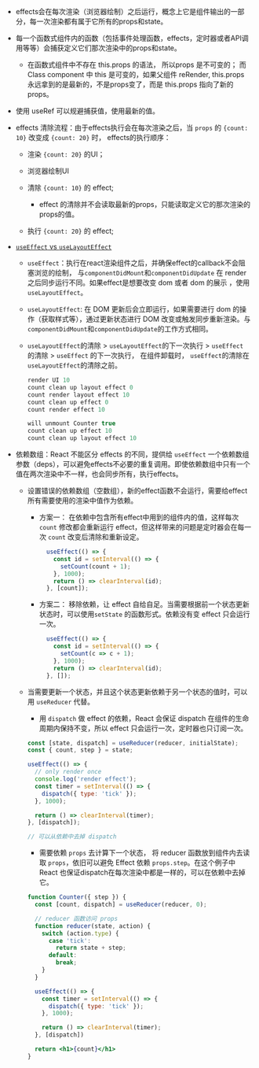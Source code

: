 - effects会在每次渲染（浏览器绘制）之后运行，概念上它是组件输出的一部分，每一次渲染都有属于它所有的props和state。

- 每一个函数式组件内的函数（包括事件处理函数，effects，定时器或者API调用等等）会捕获定义它们那次渲染中的props和state。

  - 在函数式组件中不存在 this.props 的语法， 所以props 是不可变的； 而 Class component 中 this 是可变的，如果父组件 reRender, this.props 永远拿到的是最新的，不是props变了，而是 this.props 指向了新的props。

- 使用 useRef 可以规避捕获值，使用最新的值。

- effects 清除流程：由于effects执行会在每次渲染之后，当 `props` 的 `{count: 10}` 改变成 `{count: 20}` 时， effects的执行顺序：
  - 渲染 `{count: 20}` 的UI；

  - 浏览器绘制UI

  - 清除 `{count: 10}` 的 effect;

    - effect 的清除并不会读取最新的props，只能读取定义它的那次渲染的props的值。

  - 执行 `{count: 20}` 的 effect;

- [`useEffect` vs `useLayoutEffect`](https://kentcdodds.com/blog/useeffect-vs-uselayouteffect)

  - `useEffect`：执行在react渲染组件之后，并确保effect的callback不会阻塞浏览的绘制，
与`componentDidMount`和`componentDidUpdate` 在 render之后同步运行不同。如果effect是想要改变 dom 或者 dom 的展示 ，使用 `useLayoutEffect`。

  - `useLayoutEffect`: 在 DOM 更新后会立即运行，如果需要进行 dom 的操作（获取样式等），通过更新状态进行 DOM 改变或触发同步重新渲染。与`componentDidMount`和`componentDidUpdate`的工作方式相同。

  - `useLayoutEffect`的清除 > `useLayoutEffect`的下一次执行 > `useEffect` 的清除 > `useEffect` 的下一次执行， 在组件卸载时， `useEffect`的清除在`useLayoutEffect`的清除之前。

    ```jsx
    render UI 10
    count clean up layout effect 0
    count render layout effect 10
    count clean up effect 0
    count render effect 10

    will unmount Counter true
    count clean up effect 10
    count clean up layout effect 10
    ```
- 依赖数组：React 不能区分 effects 的不同，提供给 `useEffect` 一个依赖数组参数（deps），可以避免effects不必要的重复调用。即使依赖数组中只有一个值在两次渲染中不一样，也会同步所有，执行effects。

  - 设置错误的依赖数组（空数组），新的effect函数不会运行，需要给effect所有需要使用的渲染中值作为依赖。

    - 方案一： 在依赖中包含所有effect中用到的组件内的值，这样每次 `count` 修改都会重新运行 effect，但这样带来的问题是定时器会在每一次 `count` 改变后清除和重新设定。

      ```jsx
        useEffect(() => {
          const id = setInterval(() => {
            setCount(count + 1);
          }, 1000);
          return () => clearInterval(id);
        }, [count]);
      ```
    - 方案二： 移除依赖，让 effect 自给自足。当需要根据前一个状态更新状态时，可以使用`setState` 的函数形式。依赖没有变 effect 只会运行一次。

      ```jsx
        useEffect(() => {
          const id = setInterval(() => {
            setCount(c => c + 1);
          }, 1000);
          return () => clearInterval(id);
        }, []);
      ```
  - 当需要更新一个状态，并且这个状态更新依赖于另一个状态的值时，可以用 `useReducer` 代替。

    - 用 `dispatch` 做 effect 的依赖，React 会保证 dispatch 在组件的生命周期内保持不变，所以 effect 只会运行一次，定时器也只订阅一次。

    ```jsx
    const [state, dispatch] = useReducer(reducer, initialState);
    const { count, step } = state;

    useEffect(() => {
      // only render once
      console.log('render effect');
      const timer = setInterval(() => {
        dispatch({ type: 'tick' });
      }, 1000);

      return () => clearInterval(timer);
    }, [dispatch]);

    // 可以从依赖中去掉 dispatch
    ```

    - 需要依赖 `props` 去计算下一个状态， 将 reducer 函数放到组件内去读取 `props`，依旧可以避免 Effect 依赖 `props.step`。在这个例子中 React 也保证dispatch在每次渲染中都是一样的，可以在依赖中去掉它。

    ```jsx
    function Counter({ step }) {
      const [count, dispatch] = useReducer(reducer, 0);

      // reducer 函数访问 props
      function reducer(state, action) {
        switch (action.type) {
          case 'tick':
            return state + step;
          default:
            break;
        }
      }

      useEffect(() => {
        const timer = setInterval(() => {
          dispatch({ type: 'tick' });
        }, 1000);

        return () => clearInterval(timer);
      }, [dispatch])

      return <h1>{count}</h1>
    }
    ```
